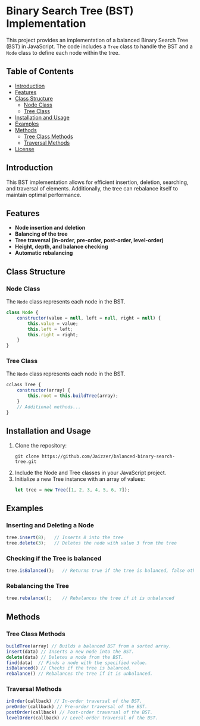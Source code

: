 # Binary Search Tree (BST) Implementation

This project provides an implementation of a balanced Binary Search Tree (BST) in JavaScript. The code includes a `Tree` class to handle the BST and a `Node` class to define each node within the tree.

## Table of Contents

- [Introduction](#introduction)
- [Features](#features)
- [Class Structure](#class-structure)
  - [Node Class](#node-class)
  - [Tree Class](#tree-class)
- [Installation and Usage](#installation-and-usage)
- [Examples](#examples)
- [Methods](#methods)
  - [Tree Class Methods](#tree-class-methods)
  - [Traversal Methods](#traversal-methods)
- [License](#license)

## Introduction

This BST implementation allows for efficient insertion, deletion, searching, and traversal of elements. Additionally, the tree can rebalance itself to maintain optimal performance.

## Features

- **Node insertion and deletion**
- **Balancing of the tree**
- **Tree traversal (in-order, pre-order, post-order, level-order)**
- **Height, depth, and balance checking**
- **Automatic rebalancing**

## Class Structure

### Node Class

The `Node` class represents each node in the BST.

```javascript
class Node {
    constructor(value = null, left = null, right = null) {
        this.value = value;
        this.left = left;
        this.right = right;
    }
}
```


### Tree Class

The `Node` class represents each node in the BST.

```javascript
cclass Tree {
    constructor(array) {
        this.root = this.buildTree(array);
    }
    // Additional methods...
}
```

## Installation and Usage
1.	Clone the repository:
    ```
    git clone https://github.com/Jaizzer/balanced-binary-search-tree.git
    ```
2.	Include the Node and Tree classes in your JavaScript project.
3.	Initialize a new Tree instance with an array of values:
    ```javascript
    let tree = new Tree([1, 2, 3, 4, 5, 6, 7]);
    ```
## Examples

### Inserting and Deleting a Node
```javascript
tree.insert(8);   // Inserts 8 into the tree
tree.delete(3);   // Deletes the node with value 3 from the tree
```

### Checking if the Tree is balanced
```javascript
tree.isBalanced();   // Returns true if the tree is balanced, false otherwise
```

### Rebalancing the Tree
```javascript
tree.rebalance();    // Rebalances the tree if it is unbalanced
```

## Methods

### Tree Class Methods

```javascript
buildTree(array) // Builds a balanced BST from a sorted array.
insert(data) // Inserts a new node into the BST.
delete(data) // Deletes a node from the BST.
find(data)  // Finds a node with the specified value.
isBalanced() // Checks if the tree is balanced.
rebalance() // Rebalances the tree if it is unbalanced.

```

### Traversal Methods

```javascript
inOrder(callback) // In-order traversal of the BST.
preOrder(callback) // Pre-order traversal of the BST.
postOrder(callback) // Post-order traversal of the BST.
levelOrder(callback) // Level-order traversal of the BST.
```
